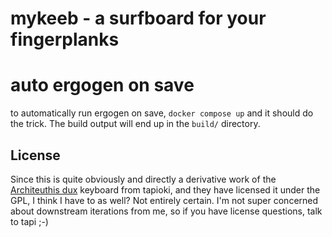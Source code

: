 # mykeeb - a surfboard for your fingerplanks

# auto ergogen on save

to automatically run ergogen on save, `docker compose up` and it should do the trick. The build output will end up in the `build/` directory.

## License

Since this is quite obviously and directly a derivative work of the [Architeuthis dux](https://github.com/tapioki/cephalopoda) keyboard from tapioki, and they have licensed it under the GPL, I think I have to as well? Not entirely certain. I'm not super concerned about downstream iterations from me, so if you have license questions, talk to tapi ;-)

